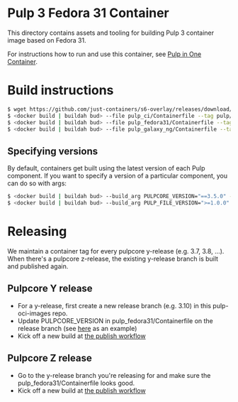 # Pulp 3 Fedora 31 Container

This directory contains assets and tooling for building Pulp 3 container image based on Fedora 31.

For instructions how to run and use this container, see [Pulp in One Container](https://pulpproject.org/pulp-in-one-container/).

# Build instructions

```bash
$ wget https://github.com/just-containers/s6-overlay/releases/download/v1.22.1.0/s6-overlay-amd64.tar.gz
$ <docker build | buildah bud> --file pulp_ci/Containerfile --tag pulp/pulp-ci:latest .
$ <docker build | buildah bud> --file pulp_fedora31/Containerfile --tag pulp/pulp-fedora31:latest .
$ <docker build | buildah bud> --file pulp_galaxy_ng/Containerfile --tag pulp/pulp-galaxy-ng:latest .
```

## Specifying versions

By default, containers get built using the latest version of each Pulp component. If you want to
specify a version of a particular component, you can do so with args:

```bash
$ <docker build | buildah bud> --build_arg PULPCORE_VERSION="==3.5.0" --file pulp_fedora31/Containerfile
$ <docker build | buildah bud> --build_arg PULP_FILE_VERSION=">=1.0.0" --file pulp_fedora31/Containerfile
```

# Releasing

We maintain a container tag for every pulpcore y-release (e.g. 3.7, 3.8, ...). When there's a
pulpcore z-release, the existing y-release branch is built and published again.

## Pulpcore Y release

* For a y-release, first create a new release branch (e.g. 3.10) in this pulp-oci-images repo.
* Update PULPCORE_VERSION in pulp_fedora31/Containerfile on the release branch (see
  [here](https://github.com/pulp/pulp-oci-images/pull/43) as an example)
* Kick off a new build at [the publish workflow](https://github.com/pulp/pulp-oci-images/actions?query=workflow%3A%22Build+and+publish+OCI+Images%22)

## Pulpcore Z release

* Go to the y-release branch you're releasing for and make sure the pulp_fedora31/Containerfile looks good.
* Kick off a new build at [the publish workflow](https://github.com/pulp/pulp-oci-images/actions?query=workflow%3A%22Build+and+publish+OCI+Images%22)
